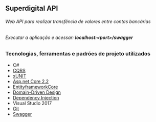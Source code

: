 ## Superdigital API
###### Web API para realizar transfência de valores entre contas bancárias
###### Executar a aplicação e acessar: **localhost:\<port\>/swagger**

### Tecnologias, ferramentas e padrões de projeto utilizados
- C#
- [CQRS](https://docs.microsoft.com/en-us/azure/architecture/patterns/cqrs)
- [xUNIT](https://xunit.github.io/)
- [Asp.net Core 2.2](https://docs.microsoft.com/en-us/aspnet/core/?view=aspnetcore-2.2)
- [EntityframeworkCore](https://docs.microsoft.com/en-us/ef/core/)
- [Domain-Driven Design](http://dddcommunity.org/learning-ddd/what_is_ddd)
- [Dependency Injection](https://docs.microsoft.com/en-us/aspnet/core/fundamentals/dependency-injection?view=aspnetcore-2.2)
- Visual Studio 2017
- [Git](https://github.com/gabriels-malta/ddd-superd)
- [Swagger](https://swagger.io)
